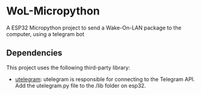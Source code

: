 # WoL-Micropython
A ESP32 Micropython project to send a Wake-On-LAN package to the computer, using a telegram bot

## Dependencies

This project uses the following third-party library:

- [utelegram](https://github.com/jordiprats/micropython-utelegram?tab=readme-ov-file): utelegram is responsible for connecting to the Telegram API. Add the utelegram.py file to the /lib folder on esp32.
